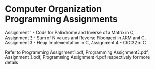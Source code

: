 # Computer Organization Programming Assignments

Assignment 1 - Code for Palindrome and Inverse of a Matrix in C, 
Assignment 2 - Sum of N values and Reverse Fibonacci in ARM and C, 
Assignment 3 - Heap Implementation in C, 
Assignment 4 - CRC32 in C

Refer to Programming Assignment1.pdf, Programming Assignment2.pdf, Assignment 3.pdf, Programming Assignment 4.pdf respectively for more details 
